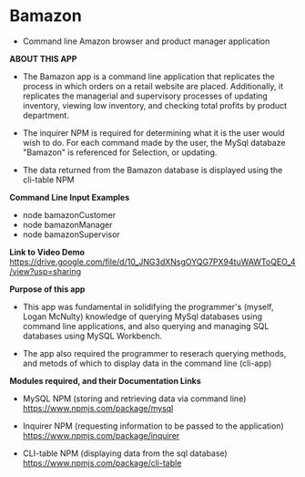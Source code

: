 # Bamazon
- Command line Amazon browser and product manager application

**ABOUT THIS APP** 
- The Bamazon app is a command line application that replicates the process in which orders on a retail website are placed. Additionally, it replicates the managerial and supervisory processes of updating inventory, viewing low inventory, and checking total profits by product department. 

- The inquirer NPM is required for determining what it is the user would wish to do. For each command made by the user, the MySql databaze "Bamazon" is referenced for Selection, or updating. 

- The data returned from the Bamazon database is displayed using the cli-table NPM

**Command Line Input Examples** 
- node bamazonCustomer
- node bamazonManager
- node bamazonSupervisor

**Link to Video Demo**
https://drive.google.com/file/d/10_JNG3dXNsgOYQG7PX94tuWAWToQEO_4/view?usp=sharing

**Purpose of this app**
- This app was fundamental in solidifying the programmer's (myself, Logan McNulty) knowledge of querying MySql databases using command line applications, and also querying and managing SQL databases using MySQL Workbench. 

- The app also required the programmer to reserach querying methods, and metods of which to display data in the command line (cli-app)

**Modules required, and their Documentation Links**
- MySQL NPM (storing and retrieving data via command line)
https://www.npmjs.com/package/mysql

- Inquirer NPM (requesting information to be passed to the application)
https://www.npmjs.com/package/inquirer

- CLI-table NPM (displaying data from the sql database)
https://www.npmjs.com/package/cli-table
